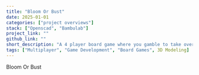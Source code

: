```yaml
---
title: "Bloom Or Bust"
date: 2025-01-01
categories: ["project overviews"]
stack: ["Openscad", "Bambulab"]
project_link: ""
github_link: ""
short_description: "A 4 player board game where you gamble to take over a fruit tree."
tags: ["Multiplayer", "Game Development", "Board Games", 3D Modeling]
---
```


Bloom Or Bust
